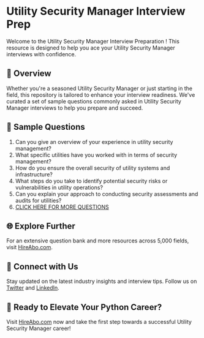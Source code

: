 # Utility Security Manager Interview Prep

Welcome to the Utility Security Manager Interview Preparation ! This resource is designed to help you ace your Utility Security Manager interviews with confidence.

## 🚀 Overview

Whether you're a seasoned Utility Security Manager or just starting in the field, this repository is tailored to enhance your interview readiness. We've curated a set of sample questions commonly asked in Utility Security Manager interviews to help you prepare and succeed.

## 📝 Sample Questions

1. Can you give an overview of your experience in utility security management?
2. What specific utilities have you worked with in terms of security management?
3. How do you ensure the overall security of utility systems and infrastructure?
4. What steps do you take to identify potential security risks or vulnerabilities in utility operations?
5. Can you explain your approach to conducting security assessments and audits for utilities?
6. [CLICK HERE FOR MORE QUESTIONS](https://hireabo.com/job/20_2_38/Utility%20Security%20Manager)

## 🌐 Explore Further

For an extensive question bank and more resources across 5,000 fields, visit [HireAbo.com](https://www.hireabo.com).

## 📱 Connect with Us

Stay updated on the latest industry insights and interview tips. Follow us on [Twitter](https://twitter.com/hireabo) and [LinkedIn](https://www.linkedin.com/in/hire-abo-3609972a8/).

## 🚀 Ready to Elevate Your Python Career?

Visit [HireAbo.com](https://www.hireabo.com) now and take the first step towards a successful Utility Security Manager career!